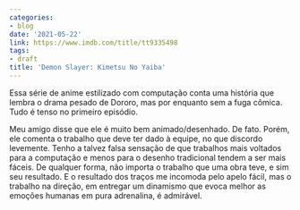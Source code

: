 ```yaml
---
categories:
- blog
date: '2021-05-22'
link: https://www.imdb.com/title/tt9335498
tags:
- draft
title: 'Demon Slayer: Kimetsu No Yaiba'
---
```


Essa série de anime estilizado com computação conta uma história que lembra o drama pesado de Dororo, mas por enquanto sem a fuga cômica. Tudo é tenso no primeiro episódio.

Meu amigo disse que ele é muito bem animado/desenhado. De fato. Porém, ele comenta o trabalho que deve ter dado à equipe, no que discordo levemente. Tenho a talvez falsa sensação de que trabalhos mais voltados para a computação e menos para o desenho tradicional tendem a ser mais fáceis. De qualquer forma, não importa o trabalho que uma obra teve, e sim seu resultado. E o resultado dos traços me incomoda pelo apelo fácil, mas o trabalho na direção, em entregar um dinamismo que evoca melhor as emoções humanas em pura adrenalina, é admirável.
